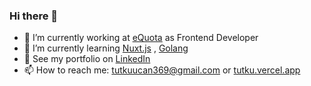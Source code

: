 ### Hi there 👋
- 🔭 I’m currently working at [eQuota](https://equota.de) as Frontend Developer
- 🌱 I’m currently learning [Nuxt.js](https://nuxtjs.org/) , [Golang](https://go.dev/)
- 💎 See my portfolio on [LinkedIn](https://www.linkedin.com/in/tutkuucan/)
- 📫 How to reach me: [tutkuucan369@gmail.com](mailto:t.ucan@equota.de) or [tutku.vercel.app](https://tutku.vercel.app)
